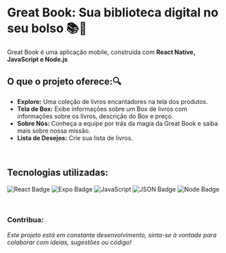 # Great Book: Sua biblioteca digital no seu bolso 📚📱

Great Book é uma aplicação mobile, construída com **React Native, JavaScript e Node.js** 

## **O que o projeto oferece:**:mag:

- **Explore:** Uma coleção de livros encantadores na tela dos produtos.
- **Tela de Box:** Exibe informações sobre um Box de livros com informações sobre os livros, descrição do Box e preço.
- **Sobre Nós:** Conheça a equipe por trás da magia da Great Book e saiba mais sobre nossa missão.
- **Lista de Desejos:** Crie sua lista de livros.
  
<br>

## **Tecnologias utilizadas:**

![React Badge](https://img.shields.io/badge/React-61DAFB?logo=react&logoColor=000&style=for-the-badge)
![Expo Badge](https://img.shields.io/badge/Expo-000020?logo=expo&logoColor=fff&style=for-the-badge)
![JavaScript](https://img.shields.io/badge/javascript-%23323330.svg?style=for-the-badge&logo=javascript&logoColor=%23F7DF1E)
![JSON Badge](https://img.shields.io/badge/JSON-000?logo=json&logoColor=fff&style=for-the-badge)
![Node Badge](https://img.shields.io/badge/Node-5FA04E?logo=nodedotjs&logoColor=fff&style=flat-square)

<br>

### **Contribua:**

*Este projeto está em constante desenvolvimento, sinta-se à vontade para colaborar com ideias, sugestões ou código!*
